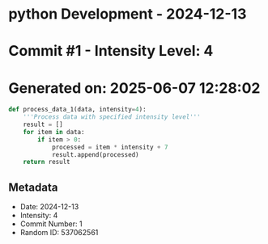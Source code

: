 ﻿# python Development - 2024-12-13
# Commit #1 - Intensity Level: 4
# Generated on: 2025-06-07 12:28:02
```python
def process_data_1(data, intensity=4):
    '''Process data with specified intensity level'''
    result = []
    for item in data:
        if item > 0:
            processed = item * intensity + 7
            result.append(processed)
    return result
```
## Metadata
- Date: 2024-12-13
- Intensity: 4
- Commit Number: 1
- Random ID: 537062561

